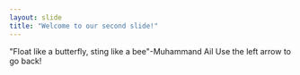 ```yaml
---
layout: slide
title: "Welcome to our second slide!"
---
```

"Float like a butterfly, sting like a bee"-Muhammand Ail
Use the left arrow to go back!
